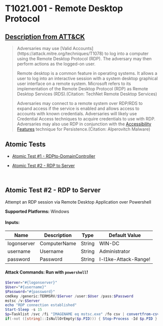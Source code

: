 # T1021.001 - Remote Desktop Protocol
## [Description from ATT&CK](https://attack.mitre.org/techniques/T1021/001)
<blockquote>Adversaries may use [Valid Accounts](https://attack.mitre.org/techniques/T1078) to log into a computer using the Remote Desktop Protocol (RDP). The adversary may then perform actions as the logged-on user.

Remote desktop is a common feature in operating systems. It allows a user to log into an interactive session with a system desktop graphical user interface on a remote system. Microsoft refers to its implementation of the Remote Desktop Protocol (RDP) as Remote Desktop Services (RDS).(Citation: TechNet Remote Desktop Services)

Adversaries may connect to a remote system over RDP/RDS to expand access if the service is enabled and allows access to accounts with known credentials. Adversaries will likely use Credential Access techniques to acquire credentials to use with RDP. Adversaries may also use RDP in conjunction with the [Accessibility Features](https://attack.mitre.org/techniques/T1546/008) technique for Persistence.(Citation: Alperovitch Malware)</blockquote>

## Atomic Tests

- [Atomic Test #1 - RDPto-DomainController](#atomic-test-1---rdpto-domaincontroller)

- [Atomic Test #2 - RDP to Server](#atomic-test-2---rdp-to-server)

<br/>

## Atomic Test #2 - RDP to Server
Attempt an RDP session via Remote Desktop Application over Powershell

**Supported Platforms:** Windows




#### Inputs:
| Name | Description | Type | Default Value |
|------|-------------|------|---------------|
| logonserver | ComputerName | String | WIN-DC|
| username | Username | String | Administrator|
| password | Password | String | I-l1ke-Attack-Range!|


#### Attack Commands: Run with `powershell`!


```powershell
$Server="#{logonserver}"
$User="#{username}"
$Password="#{password}"
cmdkey /generic:TERMSRV/$Server /user:$User /pass:$Password
mstsc /v:$Server
echo "RDP connection established"
Start-Sleep -s 15
$p=Tasklist /svc /fi "IMAGENAME eq mstsc.exe" /fo csv | convertfrom-csv
if(-not ([string]::IsNullOrEmpty($p.PID))) { Stop-Process -Id $p.PID }
```






<br/>

